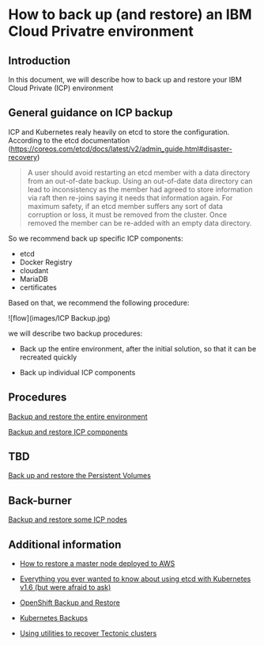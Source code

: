 # How to back up (and restore) an IBM Cloud Privatre environment

## Introduction

In this document, we will describe how to back up and restore your IBM Cloud Private (ICP) environment


## General guidance on ICP backup

ICP and Kubernetes realy heavily on etcd to store the configuration. According to the etcd documentation (https://coreos.com/etcd/docs/latest/v2/admin_guide.html#disaster-recovery)

> A user should avoid restarting an etcd member with a data directory from an out-of-date backup. Using an out-of-date data directory can lead to inconsistency as the member had agreed to store information via raft then re-joins saying it needs that information again. For maximum safety, if an etcd member suffers any sort of data corruption or loss, it must be removed from the cluster. Once removed the member can be re-added with an empty data directory.

So we recommend back up specific ICP components:

* etcd
* Docker Registry
* cloudant
* MariaDB
* certificates

Based on that, we recommend the following procedure:

![flow](images/ICP Backup.jpg)


we will describe two backup procedures: 

* Back up the entire environment, after the initial solution, so that it can be recreated quickly

* Back up individual ICP components

## Procedures

[Backup and restore the entire environment](docs/entire.md)

[Backup and restore ICP components](docs/components.md)


## TBD

[Back up and restore the Persistent Volumes](docs/pvs.md)


## Back-burner

[Backup and restore some ICP nodes](docs/some.md)


## Additional information

* [How to restore a master node deployed to AWS](https://github.ibm.com/jkwong/icp-aws-hertz/blob/master/MasterNodeRecovery.md)

* [Everything you ever wanted to know about using etcd with Kubernetes v1.6 (but were afraid to ask)](https://www.mirantis.com/blog/everything-you-ever-wanted-to-know-about-using-etcd-with-kubernetes-v1-6-but-were-afraid-to-ask/)

* [OpenShift Backup and Restore](https://docs.openshift.com/container-platform/3.5/admin_guide/backup_restore.html#etcd-backup)

* [Kubernetes Backups](https://kubernetes.io/docs/getting-started-guides/ubuntu/backups/)

* [Using utilities to recover Tectonic clusters](https://coreos.com/tectonic/docs/latest/troubleshooting/bootkube_recovery_tool.html)

